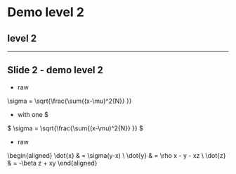 # Demo level 2
## level 2

---

## Slide 2 - demo level 2

* raw

\sigma = \sqrt{\frac{\sum{(x-\mu)^2{N}} }}

* with one $

$ \sigma = \sqrt{\frac{\sum{(x-\mu)^2{N}} }} $

* raw

\begin{aligned}
\dot{x} &amp; = \sigma(y-x) \\
\dot{y} &amp; = \rho x - y - xz \\
\dot{z} &amp; = -\beta z + xy
\end{aligned}

